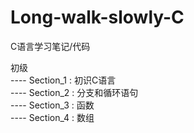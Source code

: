 # Long-walk-slowly-C
C语言学习笔记/代码
  
初级  
---- Section_1 : 初识C语言  
---- Section_2 : 分支和循环语句  
---- Section_3 : 函数  
---- Section_4 : 数组  
